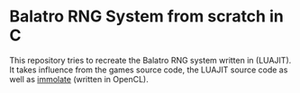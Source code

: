 # Balatro RNG System from scratch in C

This repository tries to recreate the Balatro RNG system written in (LUAJIT). It takes influence from the games source code, the LUAJIT source code as well as [immolate](https://github.com/MathIsFun0/Immolate) (written in OpenCL).

